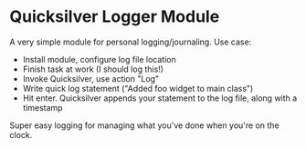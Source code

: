 Quicksilver Logger Module
=========================

A very simple module for personal logging/journaling. Use case:

* Install module, configure log file location
* Finish task at work (I should log this!)
* Invoke Quicksilver, use action "Log"
* Write quick log statement ("Added foo widget to main class")
* Hit enter. Quicksilver appends your statement to the log file, along with
  a timestamp

Super easy logging for managing what you've done when you're on the clock.
